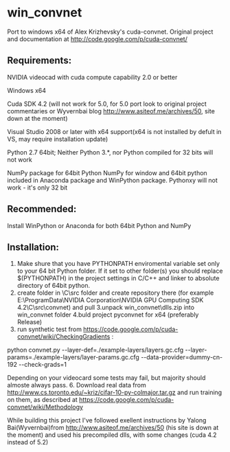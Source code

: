 win_convnet
===========

Port to windows x64 of Alex Krizhevsky's cuda-convnet. Original project and documentation at http://code.google.com/p/cuda-convnet/

Requirements:
--------------

NVIDIA videocad with cuda compute capability 2.0 or better


Windows x64


Cuda SDK 4.2 (will not work for 5.0, for 5.0 port look to original project commentaries or Wyvernbai blog http://www.asiteof.me/archives/50, site down at the moment)

Visual Studio 2008 or later with x64 support(x64 is not installed by defult in VS, may require installation update)

Python 2.7 64bit; Neither Python 3.*, nor Python compiled for 32 bits will not work

NumPy package for 64bit Python
NumPy for window and 64bit python included in Anaconda package and WinPython package. Pythonxy will not work - it's only 32 bit

Recommended:
------------

Install WinPython or Anaconda for both 64bit Python and NumPy

Installation:
-------------

1. Make shure that you have PYTHONPATH enviromental variable set only to your 64 bit Python folder. If it set to other folder(s) you should replace $(PYTHONPATH) in the project settings in C/C++ and linker to absolute directory of 64bit  python.
2. create folder in <NVIDIA SDK>\C\src folder and create repository there
(for example E:\ProgramData\NVIDIA Corporation\NVIDIA GPU Computing SDK 4.2\C\src\convnet) and pull
3.unpack win_convnet\dlls.zip into win_convnet folder
4.buld project pyconvnet for x64 (preferably Release)
5. run synthetic test from https://code.google.com/p/cuda-convnet/wiki/CheckingGradients :

  python convnet.py --layer-def=./example-layers/layers.gc.cfg --layer-params=./example-layers/layer-params.gc.cfg --data-provider=dummy-cn-192 --check-grads=1

  Depending on your videocard some tests may fail, but majority should almoste always pass.
6. Download real data from http://www.cs.toronto.edu/~kriz/cifar-10-py-colmajor.tar.gz and run training on them, as described at 
https://code.google.com/p/cuda-convnet/wiki/Methodology



While building this project I've followed exellent instructions by Yalong Bai(Wyvernbai)from  http://www.asiteof.me/archives/50 (his site is down at the moment) and used his precompiled dlls, with some changes (cuda 4.2 instead of 5.2)
